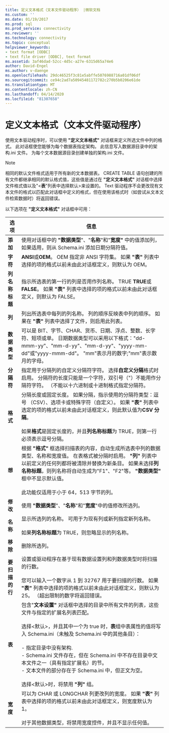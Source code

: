```yaml
---
title: 定义文本格式（文本文件驱动程序） |微软文档
ms.custom: ''
ms.date: 01/19/2017
ms.prod: sql
ms.prod_service: connectivity
ms.reviewer: ''
ms.technology: connectivity
ms.topic: conceptual
helpviewer_keywords:
- text format [ODBC]
- text file driver [ODBC], text format
ms.assetid: 3af46dad-52cc-4d5c-a27e-6315d65a74e6
author: David-Engel
ms.author: v-daenge
ms.openlocfilehash: 29dc46525f3c81e5abffe5076988716a01df06df
ms.sourcegitcommit: ce94c2ad7a50945481172782c270b5b0206e61de
ms.translationtype: MT
ms.contentlocale: zh-CN
ms.lasthandoff: 04/14/2020
ms.locfileid: "81307658"
---
```

# <a name="defining-text-format-text-file-driver"></a>定义文本格式（文本文件驱动程序）
使用文本驱动程序时，可以使用 **"定义文本格式"** 对话框来定义所选文件中列的格式。 此对话框使您能够为每个数据表指定架构。 此信息写入数据源目录中的架构.ini 文件。 为每个文本数据源目录创建单独的架构.ini 文件。  
  
> [!NOTE]  
>  相同的默认文件格式适用于所有新的文本数据表。 CREATE TABLE 语句创建的所有文件都继承相同的默认格式值，这些值是通过在 **"定义文本格式"** 对话框中选择文件格式值以及"\<**表**"列表中选择默认>来设置的。 Text 驱动程序不会更改现有文本文件的格式以匹配此对话框中定义的格式，但在使用该格式时（如尝试从文本文件检索数据时）将返回错误。  
  
 以下选项在 **"定义文本格式"** 对话框中可用：  
  
|选项|信息|  
|------------|-----------------|  
|**添加**|使用对话框中的 **"数据类型**"、"**名称**"和"**宽度"** 中的值添加列，如果适用，则从 Schema.ini 添加日期分隔符值。|  
|**字符**|**ANSI**或**OEM**。 OEM 指定非 ANSI 字符集。 如果 **"表"** 列表中选择的项的格式以前未由此对话框定义，则默认为 OEM。|  
|**列名称标题**|指示所选表的第一行的列是否用作列名称。 TRUE **TRUE**或**FALSE**。 如果 **"表"** 列表中选择的项的格式以前未由此对话框定义，则默认为 FALSE。|  
|**列**|列出所选表中每列的列名称。 列的顺序反映表中列的顺序。 如果在 **"表"** 列表中选择了文件，则启用此列表。|  
|**数据类型**|可以是 BIT、字节、CHAR、货币、日期、浮点、整数、长字符、短项或单。 日期数据类型可以采用以下格式："dd-mmm-yy"、"mm-d-yy"、"mm-d-yy"、"yyyy-mm-dd"或"yyyy-mmm-dd"。 "mm"表示月的数字;"mm"表示数月的字母。|  
|**分隔符**|指定用于分隔列的自定义分隔符字符。 选择**自定义分隔**格式时启用。 分隔符的长度只能是一个字符，双引号（"）不能用作分隔符字符。 （不能以十六进制或十进制格式指定分隔符。|  
|**格式**|分隔长度或固定长度。 如果分隔，指示使用的分隔符类型：逗号 （CSV）、选项卡或特殊字符（自定义）。 如果 **"表"** 列表中选定的项的格式以前未由此对话框定义，则此默认值为**CSV 分隔**。<br /><br /> 如果**格式**是固定长度的，并且**列名称标题**为 TRUE，则第一行必须表示逗号分隔。|  
|**想**|根据 **"格式"** 框选择扫描表的内容，自动生成所选表中列的数据类型、名称和宽度值。 在表格式被分隔时启用。 **"列"** 列表中以前定义的任何列都将被清除并替换为新条目。 如果未选择**列名称标题**，则列名称将自动生成为"F1"、"F2"等。 **"数据类型"** 框中不显示默认值。<br /><br /> 此功能仅适用于小于 64，513 字节的列。|  
|**修改**|使用 **"数据类型**"、"**名称**"和"**宽度**"中的值修改所选列。|  
|**名称**|显示所选列的名称。 可用于为现有列或新列指定新列名称。<br /><br /> 如果**列名称标题**为 TRUE，则忽略显示的列名称。|  
|**移除**|删除所选列。|  
|**要扫描的行**|设置或驱动程序在基于现有数据设置列和列数据类型时将扫描的行数。<br /><br /> 您可以输入一个数字从 1 到 32767 用于要扫描的行数。 如果 **"表"** 列表中选择的项的格式以前未由此对话框定义，则默认为 25。 （超出限制的数字将返回错误。|  
|**表**|包含"**文本设置"** 对话框中选择的目录中所有文件的列表，这些文件与指定的扩展名列表匹配。<br /><br /> 选择\<默认>，并且其中一个为 true 时，**表**组中表属性的值将写入 Schema.ini（未触及 Schema.ini 中的其他条目）：<br /><br /> - 指定目录中没有架构.<br />- Schema.ini 文件存在，但在 Schema.ini 中不存在目录中文本文件之一（具有指定扩展名）的节。<br />- 文本文件的部分存在于 Schema.ini 中，但正文为空。<br /><br /> 选择\<默认>时，将禁用 **"列"** 组。|  
|**宽度**|可以为 CHAR 或 LONGCHAR 列更改列的宽度。 如果 **"表"** 列表中选择的项的格式以前未由此对话框定义，则宽度默认为 1。<br /><br /> 对于其他数据类型，将禁用宽度控件，并且不显示任何值。|
